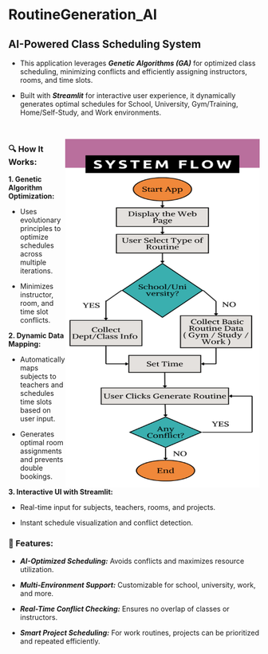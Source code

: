 # RoutineGeneration_AI

## AI-Powered Class Scheduling System

+ This application leverages ***Genetic Algorithms (GA)*** for optimized class scheduling, minimizing conflicts and efficiently assigning instructors, rooms, and time slots. 
+ Built with ***Streamlit*** for interactive user experience, it dynamically generates optimal schedules for School, University, Gym/Training, Home/Self-Study, and Work environments.

  <br>
<img align="right" alt="Coding" width="390" height="700" src="images/systemFlow.png">

### 🔍 How It Works:

__1. Genetic Algorithm Optimization:__

* Uses evolutionary principles to optimize schedules across multiple iterations.

* Minimizes instructor, room, and time slot conflicts.



__2. Dynamic Data Mapping:__

* Automatically maps subjects to teachers and schedules time slots based on user input.

* Generates optimal room assignments and prevents double bookings.



__3. Interactive UI with Streamlit:__

* Real-time input for subjects, teachers, rooms, and projects.

* Instant schedule visualization and conflict detection.




### 🚀 Features:

- __*AI-Optimized Scheduling:*__ Avoids conflicts and maximizes resource utilization.

- __*Multi-Environment Support:*__ Customizable for school, university, work, and more.

- __*Real-Time Conflict Checking:*__ Ensures no overlap of classes or instructors.

- __*Smart Project Scheduling:*__ For work routines, projects can be prioritized and repeated efficiently.


